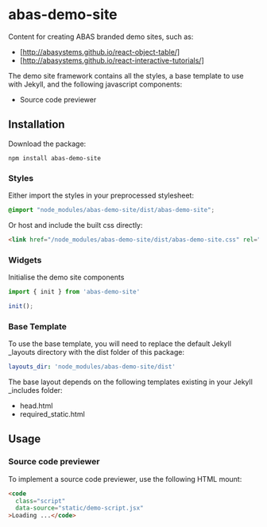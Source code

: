 # abas-demo-site

Content for creating ABAS branded demo sites, such as:

- [http://abasystems.github.io/react-object-table/]
- [http://abasystems.github.io/react-interactive-tutorials/]

The demo site framework contains all the styles, a base template to use with Jekyll, and the
following javascript components:

- Source code previewer

## Installation

Download the package:

```
npm install abas-demo-site
```

### Styles

Either import the styles in your preprocessed stylesheet:

```scss
@import "node_modules/abas-demo-site/dist/abas-demo-site";
```

Or host and include the built css directly:

```html
<link href="/node_modules/abas-demo-site/dist/abas-demo-site.css" rel="stylesheet">
```

### Widgets

Initialise the demo site components

```javascript
import { init } from 'abas-demo-site'

init();
```

### Base Template

To use the base template, you will need to replace the default Jekyll _layouts directory with the
dist folder of this package:

```yml
layouts_dir: 'node_modules/abas-demo-site/dist'
```

The base layout depends on the following templates existing in your Jekyll _includes folder:

- head.html
- required_static.html

## Usage

### Source code previewer

To implement a source code previewer, use the following HTML mount:

```html
<code
  class="script"
  data-source="static/demo-script.jsx"
>Loading ...</code>
```

